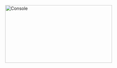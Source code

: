 <img width="343" height="186" alt="Console" src="https://github.com/user-attachments/assets/fe57911b-89eb-4754-81de-885eca8d1e25" />
